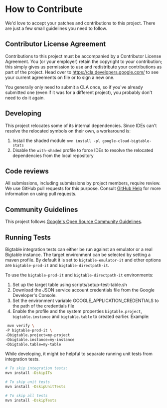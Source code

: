 # How to Contribute

We'd love to accept your patches and contributions to this project. There are
just a few small guidelines you need to follow.

## Contributor License Agreement

Contributions to this project must be accompanied by a Contributor License
Agreement. You (or your employer) retain the copyright to your contribution;
this simply gives us permission to use and redistribute your contributions as
part of the project. Head over to <https://cla.developers.google.com/> to see
your current agreements on file or to sign a new one.

You generally only need to submit a CLA once, so if you've already submitted one
(even if it was for a different project), you probably don't need to do it
again.

## Developing

This project relocates some of its internal dependencies. Since IDEs can't resolve the relocated symbols on their own,
a workaround is:

1. Install the shaded module `mvn install -pl google-cloud-bigtable-stats`
2. Disable the `with-shaded` profile to force IDEs to resolve the relocated dependencies from the local repository

## Code reviews

All submissions, including submissions by project members, require review. We
use GitHub pull requests for this purpose. Consult
[GitHub Help](https://help.github.com/articles/about-pull-requests/) for more
information on using pull requests.

## Community Guidelines

This project follows
[Google's Open Source Community Guidelines](https://opensource.google.com/conduct/).


## Running Tests

Bigtable integration tests can either be run against an emulator or a real Bigtable instance.
The target environment can be selected by setting a maven profile. By default it is set to 
`bigtable-emulator-it` and other options are `bigtable-prod-it` and `bigtable-directpath-it`.

To use the `bigtable-prod-it` and `bigtable-directpath-it` environments:

1. Set up the target table using scripts/setup-test-table.sh
2. Download the JSON service account credentials file from the Google Developer's Console.
3. Set the environment variable GOOGLE_APPLICATION_CREDENTIALS to the path of the credentials file
4. Enable the profile and the system properties `bigtable.project`, `bigtable.instance` 
   and `bigtable.table` to created earlier. Example:
  ```bash
   mvn verify \
  -P bigtable-prod-it \
  -Dbigtable.project=my-project
  -Dbigtable.instance=my-instance
  -Dbigtable.table=my-table
  ```

While developing, it might be helpful to separate running unit tests from integration tests.

```bash
# To skip integration tests:
mvn install -DskipITs

# To skip unit tests
mvn install -DskipUnitTests

# To skip all tests
mvn install -DskipTests
```